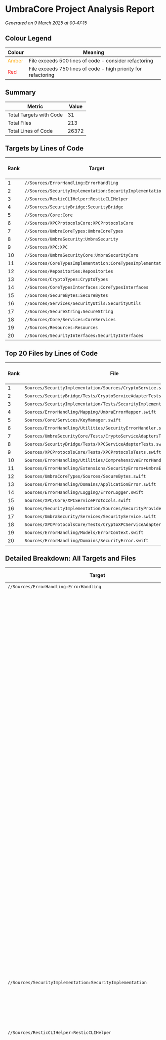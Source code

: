 # UmbraCore Project Analysis Report

*Generated on 9 March 2025 at 00:47:15*

## Colour Legend

| Colour | Meaning |
|--------|--------|
| <span style="color:#FFA500">Amber</span> | File exceeds 500 lines of code - consider refactoring |
| <span style="color:#FF0000">Red</span> | File exceeds 750 lines of code - high priority for refactoring |

## Summary

| Metric | Value |
|--------|-------|
| Total Targets with Code | 31 |
| Total Files | 213 |
| Total Lines of Code | 26372 |

## Targets by Lines of Code

| Rank | Target | Type | Files | Lines of Code |
|------|--------|------|-------|---------------|
| 1 | `//Sources/ErrorHandling:ErrorHandling` | swift_library | 49 | 8151 |
| 2 | `//Sources/SecurityImplementation:SecurityImplementation` | swift_library | 6 | 2483 |
| 3 | `//Sources/ResticCLIHelper:ResticCLIHelper` | swift_library | 25 | 2121 |
| 4 | `//Sources/SecurityBridge:SecurityBridge` | swift_library | 10 | 1994 |
| 5 | `//Sources/Core:Core` | swift_library | 10 | 1659 |
| 6 | `//Sources/XPCProtocolsCore:XPCProtocolsCore` | swift_library | 9 | 1553 |
| 7 | `//Sources/UmbraCoreTypes:UmbraCoreTypes` | swift_library | 7 | 1171 |
| 8 | `//Sources/UmbraSecurity:UmbraSecurity` | swift_library | 11 | 1107 |
| 9 | `//Sources/XPC:XPC` | swift_library | 3 | 576 |
| 10 | `//Sources/UmbraSecurityCore:UmbraSecurityCore` | swift_library | 3 | 573 |
| 11 | `//Sources/CoreTypesImplementation:CoreTypesImplementation` | swift_library | 7 | 569 |
| 12 | `//Sources/Repositories:Repositories` | swift_library | 7 | 529 |
| 13 | `//Sources/CryptoTypes:CryptoTypes` | swift_library | 10 | 517 |
| 14 | `//Sources/CoreTypesInterfaces:CoreTypesInterfaces` | swift_library | 8 | 421 |
| 15 | `//Sources/SecureBytes:SecureBytes` | swift_library | 2 | 362 |
| 16 | `//Sources/Services/SecurityUtils:SecurityUtils` | swift_library | 4 | 353 |
| 17 | `//Sources/SecureString:SecureString` | swift_library | 2 | 267 |
| 18 | `//Sources/Core/Services:CoreServices` | swift_library | 9 | 267 |
| 19 | `//Sources/Resources:Resources` | swift_library | 4 | 260 |
| 20 | `//Sources/SecurityInterfaces:SecurityInterfaces` | swift_library | 2 | 226 |

## Top 20 Files by Lines of Code

| Rank | File | Lines of Code |
|------|------|---------------|
| 1 | `Sources/SecurityImplementation/Sources/CryptoService.swift` | <span style="color:#FF0000">1068</span> |
| 2 | `Sources/SecurityBridge/Tests/CryptoServiceAdapterTests.swift` | <span style="color:#FFA500">721</span> |
| 3 | `Sources/SecurityImplementation/Tests/SecurityImplementationTests.swift` | <span style="color:#FFA500">721</span> |
| 4 | `Sources/ErrorHandling/Mapping/UmbraErrorMapper.swift` | <span style="color:#FFA500">504</span> |
| 5 | `Sources/Core/Services/KeyManager.swift` | 424 |
| 6 | `Sources/ErrorHandling/Utilities/SecurityErrorHandler.swift` | 416 |
| 7 | `Sources/UmbraSecurityCore/Tests/CryptoServiceAdaptersTests.swift` | 402 |
| 8 | `Sources/SecurityBridge/Tests/XPCServiceAdapterTests.swift` | 400 |
| 9 | `Sources/XPCProtocolsCore/Tests/XPCProtocolsTests.swift` | 386 |
| 10 | `Sources/ErrorHandling/Utilities/ComprehensiveErrorHandlingExample.swift` | 364 |
| 11 | `Sources/ErrorHandling/Extensions/SecurityErrors+UmbraError.swift` | 364 |
| 12 | `Sources/UmbraCoreTypes/Sources/SecureBytes.swift` | 362 |
| 13 | `Sources/ErrorHandling/Domains/ApplicationError.swift` | 358 |
| 14 | `Sources/ErrorHandling/Logging/ErrorLogger.swift` | 356 |
| 15 | `Sources/XPC/Core/XPCServiceProtocols.swift` | 353 |
| 16 | `Sources/SecurityImplementation/Sources/SecurityProvider.swift` | 348 |
| 17 | `Sources/UmbraSecurity/Services/SecurityService.swift` | 341 |
| 18 | `Sources/XPCProtocolsCore/Tests/CryptoXPCServiceAdapterTests.swift` | 330 |
| 19 | `Sources/ErrorHandling/Models/ErrorContext.swift` | 322 |
| 20 | `Sources/ErrorHandling/Domains/SecurityError.swift` | 315 |

## Detailed Breakdown: All Targets and Files

| Target | Target Type | Total LOC | File | File LOC |
|--------|------------|-----------|------|----------|
| `//Sources/ErrorHandling:ErrorHandling` | swift_library | 8151 | `Sources/ErrorHandling/Mapping/UmbraErrorMapper.swift` | <span style="color:#FFA500">504</span> |
| | | | `Sources/ErrorHandling/Utilities/SecurityErrorHandler.swift` | 416 |
| | | | `Sources/ErrorHandling/Utilities/ComprehensiveErrorHandlingExample.swift` | 364 |
| | | | `Sources/ErrorHandling/Extensions/SecurityErrors+UmbraError.swift` | 364 |
| | | | `Sources/ErrorHandling/Domains/ApplicationError.swift` | 358 |
| | | | `Sources/ErrorHandling/Logging/ErrorLogger.swift` | 356 |
| | | | `Sources/ErrorHandling/Models/ErrorContext.swift` | 322 |
| | | | `Sources/ErrorHandling/Domains/SecurityError.swift` | 315 |
| | | | `Sources/ErrorHandling/Recovery/SecurityErrorRecoveryService.swift` | 247 |
| | | | `Sources/ErrorHandling/Domains/RepositoryError.swift` | 232 |
| | | | `Sources/ErrorHandling/Notification/ErrorNotifier.swift` | 225 |
| | | | `Sources/ErrorHandling/Protocols/ErrorHandlingProtocol.swift` | 218 |
| | | | `Sources/ErrorHandling/Utilities/ErrorHandlingExample.swift` | 210 |
| | | | `Sources/ErrorHandling/Notification/ErrorNotification.swift` | 205 |
| | | | `Sources/ErrorHandling/Domains/SecurityErrorDomain.swift` | 202 |
| | | | `Sources/ErrorHandling/Notification/MacErrorNotificationService.swift` | 187 |
| | | | `Sources/ErrorHandling/Mapping/ApplicationErrorMapper.swift` | 187 |
| | | | `Sources/ErrorHandling/Models/GenericUmbraError.swift` | 175 |
| | | | `Sources/ErrorHandling/Mapping/SecurityErrorMapper.swift` | 173 |
| | | | `Sources/ErrorHandling/Recovery/ErrorRecovery.swift` | 169 |
| | | | `Sources/ErrorHandling/Extensions/ApplicationErrors+UmbraError.swift` | 167 |
| | | | `Sources/ErrorHandling/Domains/NetworkErrors.swift` | 165 |
| | | | `Sources/ErrorHandling/Utilities/ErrorHandlingExamples.swift` | 160 |
| | | | `Sources/ErrorHandling/ModuleInfo/ModuleInfo.swift` | 154 |
| | | | `Sources/ErrorHandling/Interfaces/ErrorInterfaces.swift` | 152 |
| | | | `Sources/ErrorHandling/Logging/UmbraErrorLoggingExtensions.swift` | 143 |
| | | | `Sources/ErrorHandling/Domains/ApplicationErrors.swift` | 134 |
| | | | `Sources/ErrorHandling/Core/ErrorFactory.swift` | 132 |
| | | | `Sources/ErrorHandling/Logging/ErrorLoggingSetup.swift` | 128 |
| | | | `Sources/ErrorHandling/Core/ErrorHandler.swift` | 124 |
| | | | `Sources/ErrorHandling/Mapping/ErrorRegistry.swift` | 120 |
| | | | `Sources/ErrorHandling/Recovery/RecoveryAction.swift` | 118 |
| | | | `Sources/ErrorHandling/Domains/SecurityErrors.swift` | 111 |
| | | | `Sources/ErrorHandling/Domains/StorageErrors.swift` | 111 |
| | | | `Sources/ErrorHandling/Recovery/RecoveryOptions.swift` | 109 |
| | | | `Sources/ErrorHandling/Mapping/ErrorMapper.swift` | 86 |
| | | | `Sources/ErrorHandling/Models/ServiceErrorTypes.swift` | 74 |
| | | | `Sources/ErrorHandling/Common/ErrorContext.swift` | 72 |
| | | | `Sources/ErrorHandling/Extensions/Error+Context.swift` | 65 |
| | | | `Sources/ErrorHandling/Domains/RepositoryErrorDomain.swift` | 62 |
| | | | `Sources/ErrorHandling/ModuleInfo/ModuleInfoTemplate.swift` | 53 |
| | | | `Sources/ErrorHandling/Common/BaseErrorTypes.swift` | 50 |
| | | | `Sources/ErrorHandling/Common/Common.swift` | 50 |
| | | | `Sources/ErrorHandling/Protocols/ServiceErrorProtocol.swift` | 45 |
| | | | `Sources/ErrorHandling/Models/CommonError.swift` | 39 |
| | | | `Sources/ErrorHandling/Interfaces/LoggingInterfaces.swift` | 36 |
| | | | `Sources/ErrorHandling/Models/CoreError.swift` | 29 |
| | | | `Sources/ErrorHandling/Protocols/ErrorReporting.swift` | 27 |
| | | | `Sources/ErrorHandling/Domains/UmbraErrors.swift` | 6 |
| | | | | |
| `//Sources/SecurityImplementation:SecurityImplementation` | swift_library | 2483 | `Sources/SecurityImplementation/Sources/CryptoService.swift` | <span style="color:#FF0000">1068</span> |
| | | | `Sources/SecurityImplementation/Tests/SecurityImplementationTests.swift` | <span style="color:#FFA500">721</span> |
| | | | `Sources/SecurityImplementation/Sources/SecurityProvider.swift` | 348 |
| | | | `Sources/SecurityImplementation/Sources/KeyManager.swift` | 269 |
| | | | `Sources/SecurityImplementation/Sources/Types.swift` | 46 |
| | | | `Sources/SecurityImplementation/Sources/SecurityImplementation.swift` | 31 |
| | | | | |
| `//Sources/ResticCLIHelper:ResticCLIHelper` | swift_library | 2121 | `Sources/ResticCLIHelper/Models/SnapshotInfo.swift` | 244 |
| | | | `Sources/ResticCLIHelper/Commands/BackupCommand.swift` | 232 |
| | | | `Sources/ResticCLIHelper/Commands/SnapshotCommand.swift` | 228 |
| | | | `Sources/ResticCLIHelper/Commands/ListCommand.swift` | 204 |
| | | | `Sources/ResticCLIHelper/Commands/CopyCommand.swift` | 150 |
| | | | `Sources/ResticCLIHelper/Commands/StatsCommand.swift` | 127 |
| | | | `Sources/ResticCLIHelper/Commands/ForgetCommand.swift` | 109 |
| | | | `Sources/ResticCLIHelper/Commands/RestoreCommand.swift` | 90 |
| | | | `Sources/ResticCLIHelper/Commands/FindCommand.swift` | 73 |
| | | | `Sources/ResticCLIHelper/Commands/LsCommand.swift` | 72 |
| | | | `Sources/ResticCLIHelper/Commands/DiffCommand.swift` | 72 |
| | | | `Sources/ResticCLIHelper/Models/FileMetadata.swift` | 71 |
| | | | `Sources/ResticCLIHelper/Protocols/ResticCLIHelperProtocol.swift` | 68 |
| | | | `Sources/ResticCLIHelper/Commands/CheckCommand.swift` | 54 |
| | | | `Sources/ResticCLIHelper/Types/CommandResult.swift` | 48 |
| | | | `Sources/ResticCLIHelper/Models/RepositoryStats.swift` | 40 |
| | | | `Sources/ResticCLIHelper/Models/RepositoryObject.swift` | 37 |
| | | | `Sources/ResticCLIHelper/Commands/InitCommand.swift` | 34 |
| | | | `Sources/ResticCLIHelper/Commands/RepairCommand.swift` | 34 |
| | | | `Sources/ResticCLIHelper/Commands/RebuildIndexCommand.swift` | 34 |
| | | | `Sources/ResticCLIHelper/Commands/PruneCommand.swift` | 34 |
| | | | `Sources/ResticCLIHelper/Types/ResticTypes.swift` | 34 |
| | | | `Sources/ResticCLIHelper/Protocols/ResticCommand.swift` | 12 |
| | | | `Sources/ResticCLIHelper/Types/ResticError.swift` | 11 |
| | | | `Sources/ResticCLIHelper/Types/MaintenanceType.swift` | 9 |
| | | | | |
| `//Sources/SecurityBridge:SecurityBridge` | swift_library | 1994 | `Sources/SecurityBridge/Tests/CryptoServiceAdapterTests.swift` | <span style="color:#FFA500">721</span> |
| | | | `Sources/SecurityBridge/Tests/XPCServiceAdapterTests.swift` | 400 |
| | | | `Sources/SecurityBridge/Tests/SecurityBridgeMigrationTests.swift` | 224 |
| | | | `Sources/SecurityBridge/Tests/SecurityBridgeTests.swift` | 151 |
| | | | `Sources/SecurityBridge/Tests/SecurityProviderAdapterTests.swift` | 148 |
| | | | `Sources/SecurityBridge/Tests/SanityTests.swift` | 105 |
| | | | `Sources/SecurityBridge/Sources/SecurityBridgeError.swift` | 92 |
| | | | `Sources/SecurityBridge/Tests/RandomDataTests.swift` | 71 |
| | | | `Sources/SecurityBridge/Tests/TemporaryTests.swift` | 61 |
| | | | `Sources/SecurityBridge/Sources/SecurityBridge.swift` | 21 |
| | | | | |
| `//Sources/Core:Core` | swift_library | 1659 | `Sources/Core/Services/KeyManager.swift` | 424 |
| | | | `Sources/Core/Services/SecurityService.swift` | 289 |
| | | | `Sources/Core/Services/CryptoService.swift` | 288 |
| | | | `Sources/Core/Services/ServiceContainer.swift` | 274 |
| | | | `Sources/Core/Services/SecurityError.swift` | 94 |
| | | | `Sources/Core/Services/UmbraService.swift` | 83 |
| | | | `Sources/Core/Services/CryptoError.swift` | 70 |
| | | | `Sources/Core/UmbraCore/UmbraCore.swift` | 65 |
| | | | `Sources/Core/Services/CoreService.swift` | 48 |
| | | | `Sources/Core/Extensions/TimeInterval+Extensions.swift` | 24 |
| | | | | |
| `//Sources/XPCProtocolsCore:XPCProtocolsCore` | swift_library | 1553 | `Sources/XPCProtocolsCore/Tests/XPCProtocolsTests.swift` | 386 |
| | | | `Sources/XPCProtocolsCore/Tests/CryptoXPCServiceAdapterTests.swift` | 330 |
| | | | `Sources/XPCProtocolsCore/Tests/DeprecationWarningTests.swift` | 212 |
| | | | `Sources/XPCProtocolsCore/Tests/LegacyXPCAdapterTests.swift` | 200 |
| | | | `Sources/XPCProtocolsCore/Sources/XPCServiceProtocolStandard.swift` | 157 |
| | | | `Sources/XPCProtocolsCore/Sources/XPCServiceProtocolComplete.swift` | 128 |
| | | | `Sources/XPCProtocolsCore/Sources/XPCProtocolMigrationFactory.swift` | 69 |
| | | | `Sources/XPCProtocolsCore/Sources/XPCProtocolsCore.swift` | 36 |
| | | | `Sources/XPCProtocolsCore/Sources/XPCServiceProtocolBasic.swift` | 35 |
| | | | | |
| `//Sources/UmbraCoreTypes:UmbraCoreTypes` | swift_library | 1171 | `Sources/UmbraCoreTypes/Sources/SecureBytes.swift` | 362 |
| | | | `Sources/UmbraCoreTypes/Tests/ResourceLocatorTests.swift` | 241 |
| | | | `Sources/UmbraCoreTypes/Tests/SecureBytesTests.swift` | 184 |
| | | | `Sources/UmbraCoreTypes/Sources/ResourceLocator.swift` | 135 |
| | | | `Sources/UmbraCoreTypes/Tests/CoreErrorsMappingTests.swift` | 117 |
| | | | `Sources/UmbraCoreTypes/Sources/SecureBytes+Extensions.swift` | 68 |
| | | | `Sources/UmbraCoreTypes/Sources/TimePoint.swift` | 64 |
| | | | | |
| `//Sources/UmbraSecurity:UmbraSecurity` | swift_library | 1107 | `Sources/UmbraSecurity/Services/SecurityService.swift` | 341 |
| | | | `Sources/UmbraSecurity/Services/SecurityProviderFoundationImpl.swift` | 207 |
| | | | `Sources/UmbraSecurity/Services/SecurityServiceNoCrypto.swift` | 116 |
| | | | `Sources/UmbraSecurity/Services/SecurityProviderFactory.swift` | 90 |
| | | | `Sources/UmbraSecurity/Services/SecurityServiceBridge.swift` | 89 |
| | | | `Sources/UmbraSecurity/Extensions/URL+SecurityScoped.swift` | 75 |
| | | | `Sources/UmbraSecurity/Services/SecurityCryptoService.swift` | 68 |
| | | | `Sources/UmbraSecurity/Services/SecurityServiceFactory.swift` | 51 |
| | | | `Sources/UmbraSecurity/Services/SecurityServiceUltraMinimal.swift` | 33 |
| | | | `Sources/UmbraSecurity/Services/SecurityServiceFactoryMinimal.swift` | 19 |
| | | | `Sources/UmbraSecurity/Services/UmbraSecurityServicesModule.swift` | 18 |
| | | | | |
| `//Sources/XPC:XPC` | swift_library | 576 | `Sources/XPC/Core/XPCServiceProtocols.swift` | 353 |
| | | | `Sources/XPC/Core/XPCConnectionManager.swift` | 147 |
| | | | `Sources/XPC/Core/XPCError.swift` | 76 |
| | | | | |
| `//Sources/UmbraSecurityCore:UmbraSecurityCore` | swift_library | 573 | `Sources/UmbraSecurityCore/Tests/CryptoServiceAdaptersTests.swift` | 402 |
| | | | `Sources/UmbraSecurityCore/Tests/DefaultCryptoServiceTests.swift` | 124 |
| | | | `Sources/UmbraSecurityCore/Sources/UmbraSecurityCore.swift` | 47 |
| | | | | |
| `//Sources/CoreTypesImplementation:CoreTypesImplementation` | swift_library | 569 | `Sources/CoreTypesImplementation/Tests/ErrorAdaptersTests.swift` | 130 |
| | | | `Sources/CoreTypesImplementation/Sources/ErrorAdapters.swift` | 103 |
| | | | `Sources/CoreTypesImplementation/Sources/DefaultCoreProvider.swift` | 91 |
| | | | `Sources/CoreTypesImplementation/Tests/SecureDataAdaptersTests.swift` | 72 |
| | | | `Sources/CoreTypesImplementation/Sources/SecureDataAdapters.swift` | 60 |
| | | | `Sources/CoreTypesImplementation/Sources/CoreTypesImplementation.swift` | 58 |
| | | | `Sources/CoreTypesImplementation/Tests/CoreProviderTests.swift` | 55 |
| | | | | |
| `//Sources/Repositories:Repositories` | swift_library | 529 | `Sources/Repositories/Types/RepositoryError.swift` | 180 |
| | | | `Sources/Repositories/Types/Repository.swift` | 95 |
| | | | `Sources/Repositories/Types/RepositoryProtocols.swift` | 93 |
| | | | `Sources/Repositories/Types/RepositoryState.swift` | 79 |
| | | | `Sources/Repositories/Types/LogMetadataBuilder.swift` | 49 |
| | | | `Sources/Repositories/Types/RepositoryStats.swift` | 28 |
| | | | `Sources/Repositories/Protocols/RepositoryProtocol.swift` | 5 |
| | | | | |
| `//Sources/CryptoTypes:CryptoTypes` | swift_library | 517 | `Sources/CryptoTypes/Services/CredentialManager.swift` | 183 |
| | | | `Sources/CryptoTypes/Services/DefaultCryptoService.swift` | 84 |
| | | | `Sources/CryptoTypes/Types/CredentialManager.swift` | 80 |
| | | | `Sources/CryptoTypes/Protocols/CryptoServiceProtocol.swift` | 42 |
| | | | `Sources/CryptoTypes/Protocols/CryptoService.swift` | 34 |
| | | | `Sources/CryptoTypes/Types/CryptoConfiguration.swift` | 29 |
| | | | `Sources/CryptoTypes/Types/CryptoConfig.swift` | 21 |
| | | | `Sources/CryptoTypes/Protocols/CredentialManagerProtocol.swift` | 20 |
| | | | `Sources/CryptoTypes/Types/SecureStorageData.swift` | 18 |
| | | | `Sources/CryptoTypes/Services/CryptoTypes_Services.swift` | 6 |
| | | | | |
| `//Sources/CoreTypesInterfaces:CoreTypesInterfaces` | swift_library | 421 | `Sources/CoreTypesInterfaces/Tests/SecureDataTests.swift` | 81 |
| | | | `Sources/CoreTypesInterfaces/Sources/ErrorTypes.swift` | 74 |
| | | | `Sources/CoreTypesInterfaces/Sources/SecureData.swift` | 66 |
| | | | `Sources/CoreTypesInterfaces/Tests/ByteArrayTests.swift` | 64 |
| | | | `Sources/CoreTypesInterfaces/Sources/ByteArray.swift` | 53 |
| | | | `Sources/CoreTypesInterfaces/Sources/CoreProvider.swift` | 53 |
| | | | `Sources/CoreTypesInterfaces/Sources/CoreTypesInterfaces.swift` | 15 |
| | | | `Sources/CoreTypesInterfaces/Sources/Extensions.swift` | 15 |
| | | | | |
| `//Sources/SecureBytes:SecureBytes` | swift_library | 362 | `Sources/SecureBytes/Sources/SecureBytes.swift` | 196 |
| | | | `Sources/SecureBytes/Tests/SecureBytesTests.swift` | 166 |
| | | | | |
| `//Sources/Services/SecurityUtils:SecurityUtils` | swift_library | 353 | `Sources/Services/SecurityUtils/Services/SecurityBookmarkService.swift` | 106 |
| | | | `Sources/Services/SecurityUtils/Protocols/URLProvider.swift` | 98 |
| | | | `Sources/Services/SecurityUtils/Services/EncryptedBookmarkService.swift` | 97 |
| | | | `Sources/Services/SecurityUtils/Services/PathURLProvider.swift` | 52 |
| | | | | |
| `//Sources/SecureString:SecureString` | swift_library | 267 | `Sources/SecureString/Sources/SecureString.swift` | 179 |
| | | | `Sources/SecureString/Tests/SecureStringTests.swift` | 88 |
| | | | | |
| `//Sources/Core/Services:CoreServices` | swift_library | 267 | `Sources/Core/Services/Types/KeyStatus.swift` | 77 |
| | | | `Sources/Core/Services/Types/KeyMetadata.swift` | 64 |
| | | | `Sources/Core/Services/Types/SecurityPolicy.swift` | 50 |
| | | | `Sources/Core/Services/TypeAliases/XPCServiceProtocolAlias.swift` | 23 |
| | | | `Sources/Core/Services/Types/ServiceState.swift` | 22 |
| | | | `Sources/Core/Services/Types/ValidationResult.swift` | 13 |
| | | | `Sources/Core/Services/Types/StorageLocation.swift` | 11 |
| | | | `Sources/Core/Services/Types/XPCServiceProtocol.swift` | 5 |
| | | | `Sources/Core/Services/TypeAliases/CoreTypes.swift` | 2 |
| | | | | |
| `//Sources/Resources:Resources` | swift_library | 260 | `Sources/Resources/Protocols/ResourceProtocol.swift` | 172 |
| | | | `Sources/Resources/Types/ResourceError.swift` | 34 |
| | | | `Sources/Resources/Protocols/ManagedResource.swift` | 29 |
| | | | `Sources/Resources/Types/ResourceState.swift` | 25 |
| | | | | |
| `//Sources/SecurityInterfaces:SecurityInterfaces` | swift_library | 226 | `Sources/SecurityInterfaces/Tests/SecurityProviderTests.swift` | 152 |
| | | | `Sources/SecurityInterfaces/Models/SecurityModels.swift` | 74 |
| | | | | |
| `//Sources/UmbraCoreTypes/CoreErrors:UmbraCoreTypesCoreErrors` | swift_library | 216 | `Sources/UmbraCoreTypes/CoreErrors/Sources/ErrorMapping.swift` | 121 |
| | | | `Sources/UmbraCoreTypes/CoreErrors/Sources/ResourceLocatorError.swift` | 70 |
| | | | `Sources/UmbraCoreTypes/CoreErrors/Sources/CEPackage.swift` | 25 |
| | | | | |
| `//Sources/SecurityTypeConverters:SecurityTypeConverters` | swift_library | 201 | `Sources/SecurityTypeConverters/Sources/DTOExtensions.swift` | 89 |
| | | | `Sources/SecurityTypeConverters/Sources/BinaryDataConverters.swift` | 81 |
| | | | `Sources/SecurityTypeConverters/Sources/ErrorMappers.swift` | 31 |
| | | | | |
| `//Sources/SecurityBridgeProtocolAdapters:SecurityBridgeProtocolAdapters` | swift_library | 180 | `Sources/SecurityBridgeProtocolAdapters/Sources/SecurityProviderProtocolAdapter.swift` | 146 |
| | | | `Sources/SecurityBridgeProtocolAdapters/Sources/SecurityBridgeErrorMapper.swift` | 34 |
| | | | | |
| `//Sources/SecurityTypes:SecurityTypes` | swift_library | 178 | `Sources/SecurityTypes/Protocols/SecurityProvider.swift` | 49 |
| | | | `Sources/SecurityTypes/Protocols/SecureStorageProvider.swift` | 37 |
| | | | `Sources/SecurityTypes/Types/SecurityError.swift` | 34 |
| | | | `Sources/SecurityTypes/Types/HashAlgorithm.swift` | 30 |
| | | | `Sources/SecurityTypes/Types/SecurityError+Extended.swift` | 28 |
| | | | | |
| `//Sources/Services:Services` | swift_library | 176 | `Sources/Services/CredentialManager/CredentialManager.swift` | 98 |
| | | | `Sources/Services/CryptoService/CryptoService.swift` | 72 |
| | | | `Sources/Services/SecurityUtils/SecurityUtils.swift` | 6 |
| | | | | |
| `//Sources/SecurityProtocolsCore:SecurityProtocolsCore` | swift_library | 116 | `Sources/SecurityProtocolsCore/Tests/SecurityProtocolsCoreTests.swift` | 95 |
| | | | `Sources/SecurityProtocolsCore/Sources/SecurityProtocolsCore.swift` | 21 |
| | | | | |
| `//Sources/SecurityUtils:SecurityUtils` | swift_library | 79 | `Sources/SecurityUtils/Protocols/URLProvider.swift` | 33 |
| | | | `Sources/SecurityUtils/Protocols/SecurityBookmarkServiceProtocol.swift` | 24 |
| | | | `Sources/SecurityUtils/Protocols/CredentialManager.swift` | 22 |
| | | | | |
| `//Sources/UmbraLoggingAdapters:UmbraLoggingAdapters` | swift_library | 30 | `Sources/UmbraLoggingAdapters/Sources/UmbraLoggingAdapters.swift` | 30 |
| | | | | |
| `//Sources/SecurityCoreAdapters:SecurityCoreAdapters` | swift_library | 27 | `Sources/SecurityCoreAdapters/Sources/SecurityCoreAdapters.swift` | 27 |
| | | | | |
| `//Sources/Snapshots:Snapshots` | swift_library | 5 | `Sources/Snapshots/Protocols/SnapshotProtocol.swift` | 5 |
| | | | | |
| `//Sources/Autocomplete:Autocomplete` | swift_library | 5 | `Sources/Autocomplete/Protocols/AutocompleteProtocol.swift` | 5 |
| | | | | |
